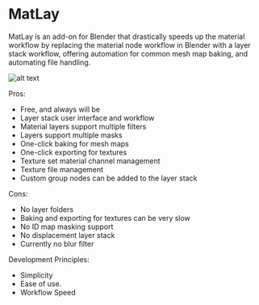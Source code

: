 # MatLay
MatLay is an add-on for Blender that drastically speeds up the material workflow by replacing the material node workflow in Blender with a layer stack workflow, offering automation for common mesh map baking, and automating file handling.

![alt text](https://raw.githubusercontent.com/LoganFairbairn/matlay/main/ExampleScreenShot.png?raw=true)

Pros:
- Free, and always will be
- Layer stack user interface and workflow
- Material layers support multiple filters
- Layers support multiple masks
- One-click baking for mesh maps
- One-click exporting for textures
- Texture set material channel management
- Texture file management
- Custom group nodes can be added to the layer stack

Cons:
- No layer folders
- Baking and exporting for textures can be very slow
- No ID map masking support
- No displacement layer stack
- Currently no blur filter

Development Principles:
- Simplicity
- Ease of use.
- Workflow Speed